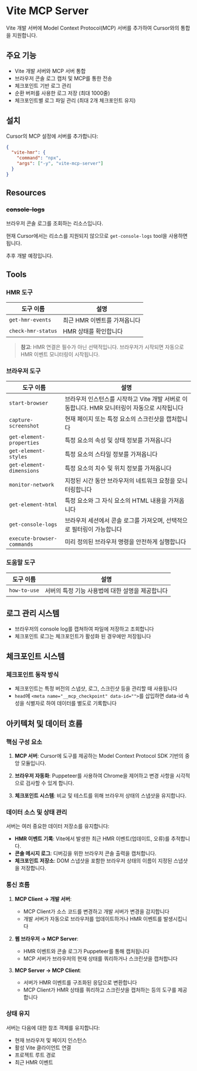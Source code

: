 # Vite MCP Server

Vite 개발 서버에 Model Context Protocol(MCP) 서버를 추가하여 Cursor와의 통합을 지원합니다.

## 주요 기능

- Vite 개발 서버와 MCP 서버 통합
- 브라우저 콘솔 로그 캡처 및 MCP를 통한 전송
- 체크포인트 기반 로그 관리
- 순환 버퍼를 사용한 로그 저장 (최대 1000줄)
- 체크포인트별 로그 파일 관리 (최대 2개 체크포인트 유지)

## 설치

Cursor의 MCP 설정에 서버를 추가합니다:

```json
{
  "vite-hmr": {
    "command": "npx",
    "args": ["-y", "vite-mcp-server"]
  }
}
```

## Resources

### ~~console-logs~~

브라우저 콘솔 로그를 조회하는 리소스입니다.

현재 Cursor에서는 리소스를 지원되지 않으므로 `get-console-logs` tool을 사용하면 됩니다.

추후 개발 예정입니다.

## Tools

### HMR 도구

| 도구 이름 | 설명 |
|-----------|-------------|
| `get-hmr-events` | 최근 HMR 이벤트를 가져옵니다 |
| `check-hmr-status` | HMR 상태를 확인합니다 |

> **참고**: HMR 연결은 필수가 아닌 선택적입니다. 브라우저가 시작되면 자동으로 HMR 이벤트 모니터링이 시작됩니다.

### 브라우저 도구

| 도구 이름 | 설명 |
|-----------|-------------|
| `start-browser` | 브라우저 인스턴스를 시작하고 Vite 개발 서버로 이동합니다. HMR 모니터링이 자동으로 시작됩니다 |
| `capture-screenshot` | 현재 페이지 또는 특정 요소의 스크린샷을 캡처합니다 |
| `get-element-properties` | 특정 요소의 속성 및 상태 정보를 가져옵니다 |
| `get-element-styles` | 특정 요소의 스타일 정보를 가져옵니다 |
| `get-element-dimensions` | 특정 요소의 치수 및 위치 정보를 가져옵니다 |
| `monitor-network` | 지정된 시간 동안 브라우저의 네트워크 요청을 모니터링합니다 |
| `get-element-html` | 특정 요소와 그 자식 요소의 HTML 내용을 가져옵니다 |
| `get-console-logs` | 브라우저 세션에서 콘솔 로그를 가져오며, 선택적으로 필터링이 가능합니다 |
| `execute-browser-commands` | 미리 정의된 브라우저 명령을 안전하게 실행합니다 |

### 도움말 도구

| 도구 이름 | 설명 |
|-----------|-------------|
| `how-to-use` | 서버의 특정 기능 사용법에 대한 설명을 제공합니다 |

## 로그 관리 시스템

- 브라우저의 console log를 캡쳐하여 파일에 저장하고 조회합니다
- 체크포인트 로그는 체크포인트가 활성화 된 경우에만 저장됩니다

## 체크포인트 시스템

### 체크포인트 동작 방식
- 체크포인트는 특정 버전의 스냅샷, 로그, 스크린샷 등을 관리할 때 사용됩니다
- `head`에 `<meta name="__mcp_checkpoint" data-id="">`를 삽입하면 data-id 속성을 식별자로 하여 데이터를 별도로 기록합니다

## 아키텍처 및 데이터 흐름

### 핵심 구성 요소

1. **MCP 서버**: Cursor에 도구를 제공하는 Model Context Protocol SDK 기반의 중앙 모듈입니다.

2. **브라우저 자동화**: Puppeteer를 사용하여 Chrome을 제어하고 변경 사항을 시각적으로 검사할 수 있게 합니다.

3. **체크포인트 시스템**: 비교 및 테스트를 위해 브라우저 상태의 스냅샷을 유지합니다.

### 데이터 소스 및 상태 관리

서버는 여러 중요한 데이터 저장소를 유지합니다:

- **HMR 이벤트 기록**: Vite에서 발생한 최근 HMR 이벤트(업데이트, 오류)를 추적합니다.
- **콘솔 메시지 로그**: 디버깅을 위한 브라우저 콘솔 출력을 캡처합니다.
- **체크포인트 저장소**: DOM 스냅샷을 포함한 브라우저 상태의 이름이 지정된 스냅샷을 저장합니다.

### 통신 흐름

1. **MCP Client → 개발 서버**:
   - MCP Client가 소스 코드를 변경하고 개발 서버가 변경을 감지합니다
   - 개발 서버가 자동으로 브라우저를 업데이트하거나 HMR 이벤트를 발생시킵니다

2. **웹 브라우저 → MCP Server**:
   - HMR 이벤트와 콘솔 로그가 Puppeteer를 통해 캡처됩니다
   - MCP 서버가 브라우저의 현재 상태를 쿼리하거나 스크린샷을 캡처합니다

3. **MCP Server → MCP Client**:
   - 서버가 HMR 이벤트를 구조화된 응답으로 변환합니다
   - MCP Client가 HMR 상태를 쿼리하고 스크린샷을 캡처하는 등의 도구를 제공합니다

### 상태 유지

서버는 다음에 대한 참조 객체를 유지합니다:
- 현재 브라우저 및 페이지 인스턴스
- 활성 Vite 클라이언트 연결
- 프로젝트 루트 경로
- 최근 HMR 이벤트
